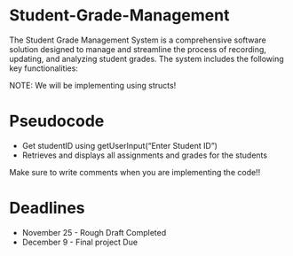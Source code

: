 # Student-Grade-Management

The Student Grade Management System is a comprehensive software solution designed to manage and streamline the process of recording, updating, and analyzing student grades. The system includes the following key functionalities:

NOTE: We will be implementing using structs!

# Pseudocode
- Get studentID using getUserInput(“Enter Student ID”)
- Retrieves and displays all assignments and grades for the students

Make sure to write comments when you are implementing the code!!

# Deadlines

- November 25 - Rough Draft Completed
- December 9 - Final project Due
